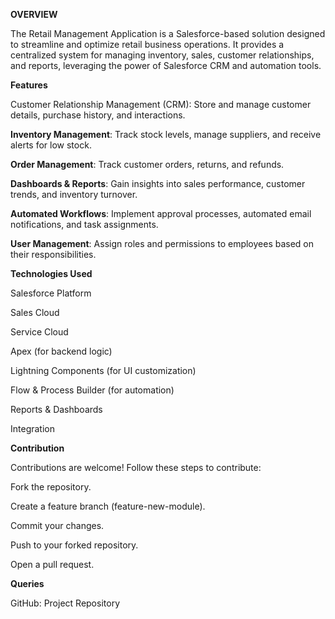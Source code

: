 **OVERVIEW**

The Retail Management Application is a Salesforce-based solution designed to streamline and optimize retail business operations. It provides a centralized system for managing inventory, sales, customer relationships, and reports, leveraging the power of Salesforce CRM and automation tools.

**Features**

Customer Relationship Management (CRM): Store and manage customer details, purchase history, and interactions.

**Inventory Management**: Track stock levels, manage suppliers, and receive alerts for low stock.

**Order Management**: Track customer orders, returns, and refunds.

**Dashboards & Reports**: Gain insights into sales performance, customer trends, and inventory turnover.

**Automated Workflows**: Implement approval processes, automated email notifications, and task assignments.

**User Management**: Assign roles and permissions to employees based on their responsibilities.

**Technologies Used**

Salesforce Platform

Sales Cloud

Service Cloud

Apex (for backend logic)

Lightning Components (for UI customization)

Flow & Process Builder (for automation)

Reports & Dashboards

Integration

**Contribution**

Contributions are welcome! Follow these steps to contribute:

Fork the repository.

Create a feature branch (feature-new-module).

Commit your changes.

Push to your forked repository.

Open a pull request.

**Queries** 

GitHub: Project Repository




